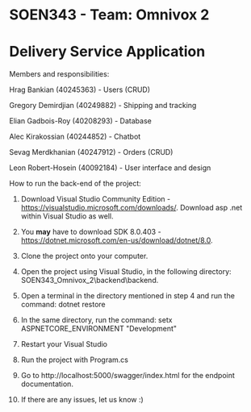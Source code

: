 # SOEN343 - Team: Omnivox 2
# Delivery Service Application

Members and responsibilities:

Hrag Bankian (40245363) - Users (CRUD)

Gregory Demirdjian (40249882) - Shipping and tracking

Elian Gadbois-Roy (40208293) - Database

Alec Kirakossian (40244852) - Chatbot

Sevag Merdkhanian (40247912) - Orders (CRUD)

Leon Robert-Hosein (40092184) - User interface and design

How to run the back-end of the project:

1. Download Visual Studio Community Edition - https://visualstudio.microsoft.com/downloads/. Download asp .net within Visual Studio as well.

2. You **may** have to download SDK 8.0.403 - https://dotnet.microsoft.com/en-us/download/dotnet/8.0.

3. Clone the project onto your computer.

4. Open the project using Visual Studio, in the following directory: SOEN343_Omnivox_2\backend\backend.

5. Open a terminal in the directory mentioned in step 4 and run the command: dotnet restore

6. In the same directory, run the command: setx ASPNETCORE_ENVIRONMENT "Development"

7. Restart your Visual Studio

8. Run the project with Program.cs

9. Go to http://localhost:5000/swagger/index.html for the endpoint documentation.

10. If there are any issues, let us know :)
